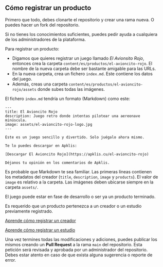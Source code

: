 ## Cómo registrar un producto

Primero que todo, debes clonarte el repositorio y crear una rama nueva. O puedes hacer un fork del repositorio.

Si no tienes los conocimientos suficientes, puedes pedir ayuda a cualquiera de los administradores de la plataforma.

Para registrar un producto:

- Digamos que quieres registrar un juego llamado *El Avionsito Rojo*, entonces crea la carpeta `content/es/productos/el-avioncito-rojo`. El nombre de la nueva carpeta debe ser bastante amigable para las URLs.
- En la nueva carpeta, crea un fichero `index.md`. Este contiene los datos del juego.
- Además, creas una carpeta `content/es/productos/el-avioncito-rojo/assets` donde subes todas las imágenes.

El fichero `index.md` tendría un formato (Markdown) como este:

```
---
title: El Avioncito Rojo
description: Juego retro donde intentas pilotear una aereonave minúscula.
image: assets/el-avioncito-rojo-logo.jpg
---

Este es un juego sencillo y divertido. Solo juégalo ahora mismo.

Te lo puedes descargar en Apklis:

[Descargar El Avioncito Rojo](https://apklis.cu/el-avioncito-rojo)

Déjanos tu opinión en los comentarios de Apklis.
```

Es probable que Markdown te sea familiar. Las primeras líneas contienen los metadatos del creador (`title`, `description`, `image` y `products`). El valor de `image` es relativo a la carpeta. Las imágenes deben ubicarse siempre en la carpeta `assets/`.

El juego puede estar en fase de desarrollo o ser ya un producto terminado.

Es requerido que un producto pertenezca a un creador o un estudio previamente registrado.

[Aprende cómo registrar un creador](registrar-creador.md)

[Aprende cómo registrar un estudio](registrar-estudio.md)

Una vez termines todas las modificaciones y adiciones, puedes publicar los mismos creando un **Pull Request** a la rama `main` del repositorio. Esta petición será revisada y aprobada por un administrador del repositorio. Debes estar atento en caso de que exista alguna sugerencia o reporte de error.